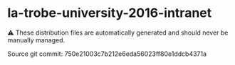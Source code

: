 # la-trobe-university-2016-intranet

:warning: These distribution files are automatically generated and should never be manually managed.

Source git commit: 750e21003c7b212e6eda56023ff80e1ddcb4371a

